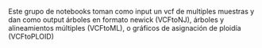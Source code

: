 Este grupo de notebooks toman como input un vcf de multiples muestras y dan como output árboles en formato newick (VCFtoNJ), árboles y alineamientos múltiples (VCFtoML), o gráficos de asignación de ploidía (VCFtoPLOID)
